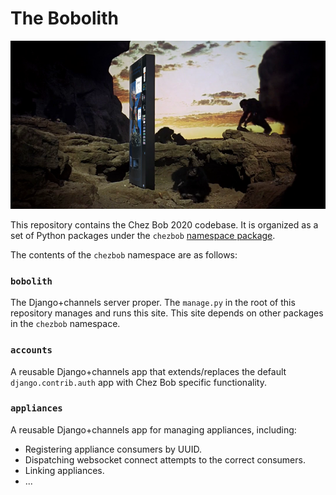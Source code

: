 # The Bobolith

![Bobolith](chezbob/bobolith/static/snack_odyssey_2001.png)

This repository contains the Chez Bob 2020 codebase. It is organized as a set of Python packages under the `chezbob` [namespace package](https://packaging.python.org/guides/packaging-namespace-packages/). 


The contents of the `chezbob` namespace are as follows:

### `bobolith`

The Django+channels server proper. The `manage.py` in the root of this repository manages and runs this site. This site depends on other packages in the `chezbob` namespace.

### `accounts`

A reusable Django+channels app that extends/replaces the default `django.contrib.auth` app with Chez Bob specific functionality.

### `appliances`

A reusable Django+channels app for managing appliances, including:

- Registering appliance consumers by UUID.
- Dispatching websocket connect attempts to the correct consumers.
- Linking appliances.
- ...